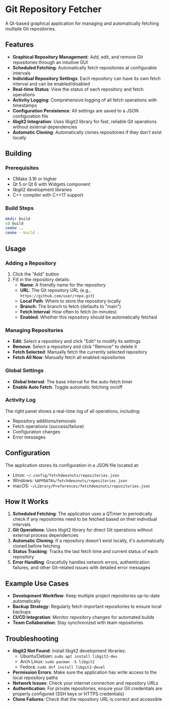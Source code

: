 # Git Repository Fetcher

A Qt-based graphical application for managing and automatically fetching multiple Git repositories.

## Features

- **Graphical Repository Management**: Add, edit, and remove Git repositories through an intuitive GUI
- **Scheduled Fetching**: Automatically fetch repositories at configurable intervals
- **Individual Repository Settings**: Each repository can have its own fetch interval and can be enabled/disabled
- **Real-time Status**: View the status of each repository and fetch operations
- **Activity Logging**: Comprehensive logging of all fetch operations with timestamps
- **Configuration Persistence**: All settings are saved to a JSON configuration file
- **libgit2 Integration**: Uses libgit2 library for fast, reliable Git operations without external dependencies
- **Automatic Cloning**: Automatically clones repositories if they don't exist locally

## Building

### Prerequisites
- CMake 3.16 or higher
- Qt 5 or Qt 6 with Widgets component
- libgit2 development libraries
- C++ compiler with C++17 support

### Build Steps
```bash
mkdir build
cd build
cmake ..
cmake --build .
```

## Usage

### Adding a Repository
1. Click the "Add" button
2. Fill in the repository details:
   - **Name**: A friendly name for the repository
   - **URL**: The Git repository URL (e.g., `https://github.com/user/repo.git`)
   - **Local Path**: Where to store the repository locally
   - **Branch**: The branch to fetch (defaults to "main")
   - **Fetch Interval**: How often to fetch (in minutes)
   - **Enabled**: Whether this repository should be automatically fetched

### Managing Repositories
- **Edit**: Select a repository and click "Edit" to modify its settings
- **Remove**: Select a repository and click "Remove" to delete it
- **Fetch Selected**: Manually fetch the currently selected repository
- **Fetch All Now**: Manually fetch all enabled repositories

### Global Settings
- **Global Interval**: The base interval for the auto-fetch timer
- **Enable Auto Fetch**: Toggle automatic fetching on/off

### Activity Log
The right panel shows a real-time log of all operations, including:
- Repository additions/removals
- Fetch operations (success/failure)
- Configuration changes
- Error messages

## Configuration

The application stores its configuration in a JSON file located at:
- Linux: `~/.config/fetchdeeznuts/repositories.json`
- Windows: `%APPDATA%/fetchdeeznuts/repositories.json`
- macOS: `~/Library/Preferences/fetchdeeznuts/repositories.json`

## How It Works

1. **Scheduled Fetching**: The application uses a QTimer to periodically check if any repositories need to be fetched based on their individual intervals
2. **Git Operations**: Uses libgit2 library for direct Git operations without external process dependencies
3. **Automatic Cloning**: If a repository doesn't exist locally, it's automatically cloned before fetching
4. **Status Tracking**: Tracks the last fetch time and current status of each repository
5. **Error Handling**: Gracefully handles network errors, authentication failures, and other Git-related issues with detailed error messages

## Example Use Cases

- **Development Workflow**: Keep multiple project repositories up-to-date automatically
- **Backup Strategy**: Regularly fetch important repositories to ensure local backups
- **CI/CD Integration**: Monitor repository changes for automated builds
- **Team Collaboration**: Stay synchronized with team repositories

## Troubleshooting

- **libgit2 Not Found**: Install libgit2 development libraries:
  - Ubuntu/Debian: `sudo apt install libgit2-dev`
  - Arch Linux: `sudo pacman -S libgit2`
  - Fedora: `sudo dnf install libgit2-devel`
- **Permission Errors**: Make sure the application has write access to the local repository paths
- **Network Issues**: Check your internet connection and repository URLs
- **Authentication**: For private repositories, ensure your Git credentials are properly configured (SSH keys or HTTPS credentials)
- **Clone Failures**: Check that the repository URL is correct and accessible
